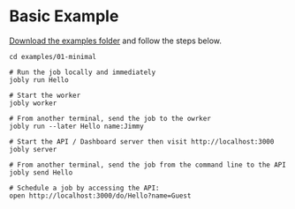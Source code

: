 # Basic Example

[Download the examples folder](https://minhaskamal.github.io/DownGit/#/home?url=https://github.com/DannyBen/jobly/tree/master/examples) and follow the steps below.

```text
cd examples/01-minimal

# Run the job locally and immediately
jobly run Hello

# Start the worker
jobly worker

# From another terminal, send the job to the owrker
jobly run --later Hello name:Jimmy

# Start the API / Dashboard server then visit http://localhost:3000
jobly server

# From another terminal, send the job from the command line to the API
jobly send Hello

# Schedule a job by accessing the API:
open http://localhost:3000/do/Hello?name=Guest
```

